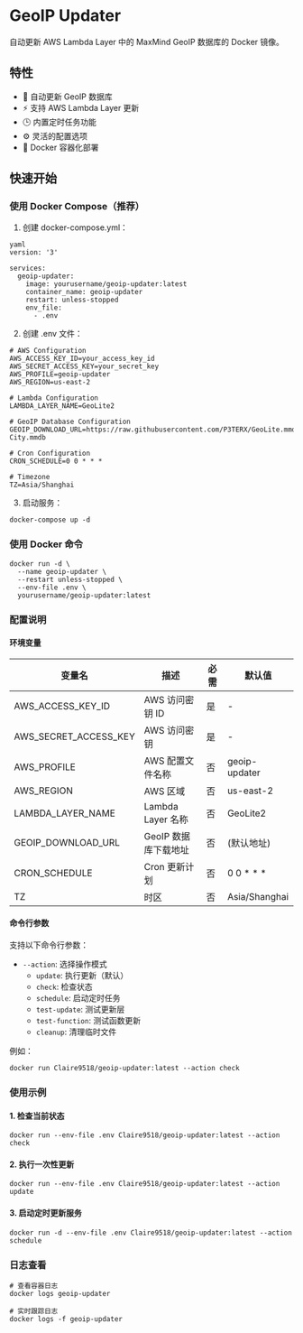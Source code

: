 # GeoIP Updater

自动更新 AWS Lambda Layer 中的 MaxMind GeoIP 数据库的 Docker 镜像。

## 特性

- 🔄 自动更新 GeoIP 数据库
- ⚡ 支持 AWS Lambda Layer 更新
- 🕒 内置定时任务功能
- ⚙️ 灵活的配置选项
- 🐳 Docker 容器化部署

## 快速开始

### 使用 Docker Compose（推荐）

1. 创建 docker-compose.yml：

```
yaml
version: '3'

services:
  geoip-updater:
    image: yourusername/geoip-updater:latest
    container_name: geoip-updater
    restart: unless-stopped
    env_file:
      - .env
```

2. 创建 .env 文件：

```
# AWS Configuration
AWS_ACCESS_KEY_ID=your_access_key_id
AWS_SECRET_ACCESS_KEY=your_secret_key
AWS_PROFILE=geoip-updater
AWS_REGION=us-east-2

# Lambda Configuration
LAMBDA_LAYER_NAME=GeoLite2

# GeoIP Database Configuration
GEOIP_DOWNLOAD_URL=https://raw.githubusercontent.com/P3TERX/GeoLite.mmdb/download/GeoLite2-City.mmdb

# Cron Configuration
CRON_SCHEDULE=0 0 * * *

# Timezone
TZ=Asia/Shanghai
```

3. 启动服务：

```
docker-compose up -d
```

### 使用 Docker 命令

```
docker run -d \
  --name geoip-updater \
  --restart unless-stopped \
  --env-file .env \
  yourusername/geoip-updater:latest
```

### 配置说明

#### 环境变量

| 变量名                | 描述                 | 必需 | 默认值        |
| --------------------- | -------------------- | ---- | ------------- |
| AWS_ACCESS_KEY_ID     | AWS 访问密钥 ID      | 是   | -             |
| AWS_SECRET_ACCESS_KEY | AWS 访问密钥         | 是   | -             |
| AWS_PROFILE           | AWS 配置文件名称     | 否   | geoip-updater |
| AWS_REGION            | AWS 区域             | 否   | us-east-2     |
| LAMBDA_LAYER_NAME     | Lambda Layer 名称    | 否   | GeoLite2      |
| GEOIP_DOWNLOAD_URL    | GeoIP 数据库下载地址 | 否   | (默认地址)    |
| CRON_SCHEDULE         | Cron 更新计划        | 否   | 0 0 * * *     |
| TZ                    | 时区                 | 否   | Asia/Shanghai |

#### 命令行参数

支持以下命令行参数：

* `--action`: 选择操作模式
  * `update`: 执行更新（默认）
  * `check`: 检查状态
  * `schedule`: 启动定时任务
  * `test-update`: 测试更新层
  * `test-function`: 测试函数更新
  * `cleanup`: 清理临时文件

例如：
```
docker run Claire9518/geoip-updater:latest --action check
```

### 使用示例

#### 1. 检查当前状态
```docker run --env-file .env Claire9518/geoip-updater:latest --action check```

#### 2. 执行一次性更新

```docker run --env-file .env Claire9518/geoip-updater:latest --action update```
#### 3. 启动定时更新服务
```docker run -d --env-file .env Claire9518/geoip-updater:latest --action schedule```

### 日志查看

```
# 查看容器日志
docker logs geoip-updater

# 实时跟踪日志
docker logs -f geoip-updater
```
